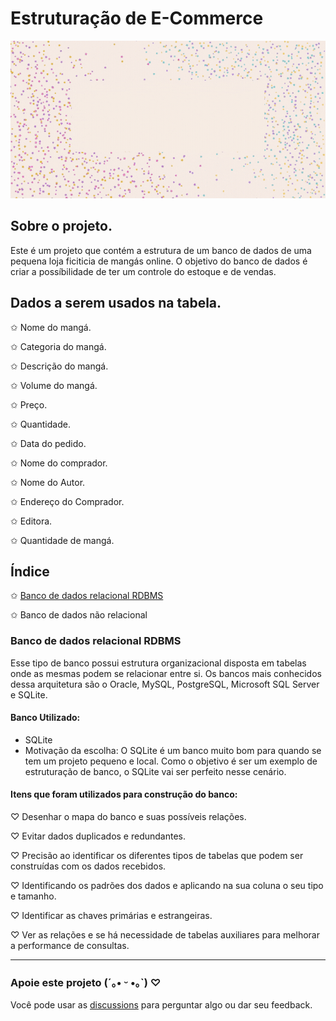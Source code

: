 # Estruturação de E-Commerce

![imagem com animação e estrela no fundo e um texto dizendo database e-commerce structuration](https://github.com/hi-hi-ray/ecommerce-structuration/blob/main/src/images/Cover%20Database%20Animated.gif)

## Sobre o projeto.
Este é um projeto que contém a estrutura de um banco de dados de uma pequena loja ficiticia de mangás online. O objetivo do banco de dados é criar a possíbilidade de ter um controle do estoque e de vendas.

## Dados a serem usados na tabela.
✩ Nome do mangá.

✩ Categoria do mangá.

✩ Descrição do mangá.

✩ Volume do mangá.

✩ Preço.

✩ Quantidade.

✩ Data do pedido.

✩ Nome do comprador.

✩ Nome do Autor.

✩ Endereço do Comprador.

✩ Editora.

✩ Quantidade de mangá.

## Índice
✩ [Banco de dados relacional RDBMS](#banco-de-dados-relacional-rdbms)

✩ Banco de dados não relacional

### Banco de dados relacional RDBMS
Esse tipo de banco possui estrutura organizacional disposta em tabelas onde as mesmas podem se relacionar entre si. Os bancos mais conhecidos dessa arquitetura são o Oracle, MySQL, PostgreSQL, Microsoft SQL Server e SQLite.

#### Banco Utilizado:
- SQLite
- Motivação da escolha: O SQLite é um banco muito bom para quando se tem um projeto pequeno e local. Como o objetivo é ser um exemplo de estruturação de banco, o SQLite vai ser perfeito nesse cenário.

#### Itens que foram utilizados para construção do banco:
♡ Desenhar o mapa do banco e suas possíveis relações.

♡ Evitar dados duplicados e redundantes.

♡ Precisão ao identificar os diferentes tipos de tabelas que podem ser construídas com os dados recebidos. 

♡ Identificando os padrões dos dados e aplicando na sua coluna o seu tipo e tamanho.

♡ Identificar as chaves primárias e estrangeiras.

♡ Ver as relações e se há necessidade de tabelas auxiliares para melhorar a performance de consultas. 

---
### Apoie este projeto (´｡• ᵕ •｡`) ♡
Você pode usar as [discussions](https://github.com/hi-hi-ray/ecommerce-structuration/discussions) para perguntar algo ou dar seu feedback.
